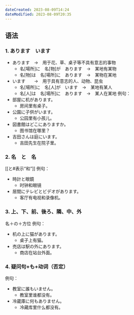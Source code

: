 ```yaml
---
dateCreated: 2023-08-09T14:24
dateModified: 2023-08-09T20:35
---
```

## 语法
### 1. あります　います
- あります　→　用于花、草、桌子等不具有意志的事物
	- 名\[場所\]に　名\[物\]が　あります　→　某地有某物
	- 名\[物\]は　名\[場所\]に　あります　→　某物在某地
- います　　→　用于具有意志的人、动物、昆虫
	- 名\[場所\]に　名\[人\]が　います　→　某地有某人
	- 名\[人\]は　名\[場所\]に　あります　→　某人在某地
例句：
- 部屋に机があります。
	- 房间里有桌子。
- 公園に子供がいます。
	- 公园里有小孩儿。
- 図書館はどこにありますか。
	- 图书馆在哪里？
- 吉田さんは庭にいます。
	- 吉田先生在院子里。
### 2. 名　と　名
[[と#表示“和”]]
例句：
- 時計と眼鏡
	- 时钟和眼镜
- 居間にテレビとビデオがあります。
	- 客厅有电视和录像机。
### 3. 上、下、前、後ろ、隣、中、外
名＋の＋方位
例句：
- 机の上に猫があります。
	- 桌子上有猫。
- 売店は駅の外にあります。
	- 商店在站台外面。
### 4. 疑问句+も+动词（否定）
例句：
- 教室に誰もいません。
	- 教室里谁都没有。
- 冷蔵庫に何もありません。
	- 冷藏库里什么都没有。